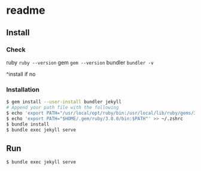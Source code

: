 # readme

## Install

### Check

ruby
`ruby --version`
gem
`gem --version`
bundler
`bundler -v`

^install if no

### Installation

```bash
$ gem install --user-install bundler jekyll
# Append your path file with the following
$ echo 'export PATH="/usr/local/opt/ruby/bin:/usr/local/lib/ruby/gems/3.0.0/bin:$PATH"' >> ~/.zshrc
$ echo 'export PATH="$HOME/.gem/ruby/3.0.0/bin:$PATH"' >> ~/.zshrc
$ bundle install
$ bundle exec jekyll serve
```

## Run

`$ bundle exec jekyll serve`